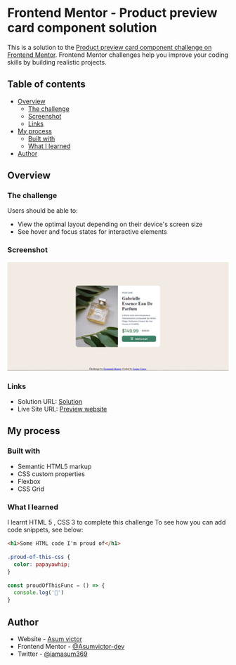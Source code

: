 # Frontend Mentor - Product preview card component solution

This is a solution to the [Product preview card component challenge on Frontend Mentor](https://www.frontendmentor.io/challenges/product-preview-card-component-GO7UmttRfa). Frontend Mentor challenges help you improve your coding skills by building realistic projects. 

## Table of contents

- [Overview](#overview)
  - [The challenge](#the-challenge)
  - [Screenshot](#screenshot)
  - [Links](#links)
- [My process](#my-process)
  - [Built with](#built-with)
  - [What I learned](#what-i-learned)
- [Author](#author)


## Overview

### The challenge

Users should be able to:

- View the optimal layout depending on their device's screen size
- See hover and focus states for interactive elements

### Screenshot

![](screenshoot.PNG)

### Links

- Solution URL: [Solution](https://github.com/Asumvictor-dev/Frontendmentor-product-card-challenge)
- Live Site URL: [Preview website](https://asumvictor.github.io/Frontendmentor-product-card-challenge/)

## My process

### Built with

- Semantic HTML5 markup
- CSS custom properties
- Flexbox
- CSS Grid


### What I learned

I learnt HTML 5 , CSS 3 to complete this challenge
To see how you can add code snippets, see below:

```html
<h1>Some HTML code I'm proud of</h1>
```
```css
.proud-of-this-css {
  color: papayawhip;
}
```
```js
const proudOfThisFunc = () => {
  console.log('🎉')
}
```

## Author

- Website - [Asum victor](https://www.your-site.com)
- Frontend Mentor - [@Asumvictor-dev]( https://www.frontendmentor.io/profile/Asumvictor-dev)
- Twitter - [@iamasum369](https://twitter.com/iamasum369)


